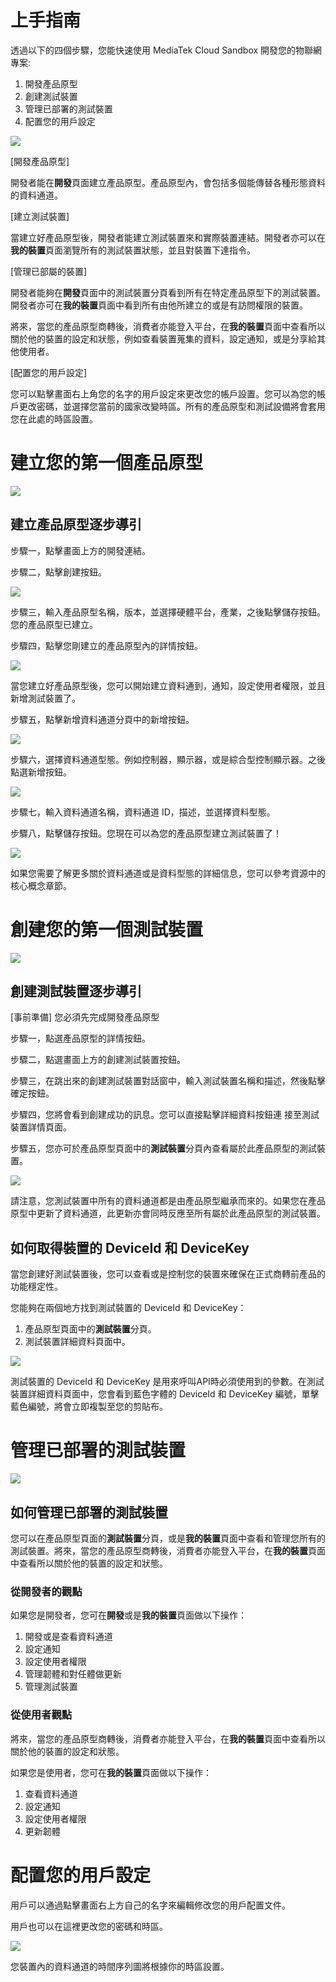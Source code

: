 # 上手指南

透過以下的四個步驟，您能快速使用 MediaTek Cloud Sandbox 開發您的物聯網專案:


1. 開發產品原型
2. 創建測試裝置
3. 管理已部署的測試裝置
4. 配置您的用戶設定



![](../images/getting_started/img_getting_started_01.png)

[開發產品原型]

開發者能在**開發**頁面建立產品原型。產品原型內，會包括多個能傳替各種形態資料的資料通道。

[建立測試裝置]

當建立好產品原型後，開發者能建立測試裝置來和實際裝置連結。開發者亦可以在**我的裝置**頁面瀏覽所有的測試裝置狀態，並且對裝置下達指令。

[管理已部屬的裝置]

開發者能夠在**開發**頁面中的測試裝置分頁看到所有在特定產品原型下的測試裝置。開發者亦可在**我的裝置**頁面中看到所有由他所建立的或是有訪問權限的裝置。

將來，當您的產品原型商轉後，消費者亦能登入平台，在**我的裝置**頁面中查看所以關於他的裝置的設定和狀態，例如查看裝置蒐集的資料，設定通知，或是分享給其他使用者。


[配置您的用戶設定]

您可以點擊畫面右上角您的名字的用戶設定來更改您的帳戶設置。您可以為您的帳戶更改密碼，並選擇您當前的國家改變時區。所有的產品原型和測試設備將會套用您在此處的時區設置。




# 建立您的第一個產品原型

![](../images/getting_started/img_getting_started_02.png)

## 建立產品原型逐步導引


步驟一，點擊畫面上方的開發連結。

步驟二，點擊創建按鈕。


![](../images/screenshot/screen_shot-01.jpg)



步驟三，輸入產品原型名稱，版本，並選擇硬體平台，產業，之後點擊儲存按鈕。
您的產品原型已建立。

步驟四，點擊您剛建立的產品原型內的詳情按鈕。

![](../images/screenshot/screen_shot-02.jpg)

當您建立好產品原型後，您可以開始建立資料通到，通知，設定使用者權限，並且新增測試裝置了。


步驟五，點擊新增資料通道分頁中的新增按鈕。

![](../images/screenshot/screen_shot-03.jpg)

步驟六，選擇資料通道型態。例如控制器，顯示器，或是綜合型控制顯示器。之後點選新增按鈕。

![](../images/screenshot/screen_shot-04.jpg)

步驟七，輸入資料通道名稱，資料通道 ID，描述，並選擇資料型態。

步驟八，點擊儲存按鈕。您現在可以為您的產品原型建立測試裝置了！


![](../images/screenshot/screen_shot-05.jpg)


如果您需要了解更多關於資料通道或是資料型態的詳細信息，您可以參考資源中的核心概念章節。






# 創建您的第一個測試裝置

![](../images/getting_started/img_getting_started_03.png)

## 創建測試裝置逐步導引

[事前準備] 您必須先完成開發產品原型

步驟一，點選產品原型的詳情按鈕。

步驟二，點選畫面上方的創建測試裝置按鈕。

步驟三，在跳出來的創建測試裝置對話窗中，輸入測試裝置名稱和描述，然後點擊確定按鈕。

步驟四，您將會看到創建成功的訊息。您可以直接點擊詳細資料按鈕連
接至測試裝置詳情頁面。

步驟五，您亦可於產品原型頁面中的**測試裝置**分頁內查看屬於此產品原型的測試裝置。

![](../images/screenshot/screen_shot-06.jpg)

請注意，您測試裝置中所有的資料通道都是由產品原型繼承而來的。如果您在產品原型中更新了資料通道，此更新亦會同時反應至所有屬於此產品原型的測試裝置。


## 如何取得裝置的 DeviceId 和 DeviceKey

當您創建好測試裝置後，您可以查看或是控制您的裝置來確保在正式商轉前產品的功能穩定性。

您能夠在兩個地方找到測試裝置的 DeviceId 和 DeviceKey：

1. 產品原型頁面中的**測試裝置**分頁。
2. 測試裝置詳細資料頁面中。

![](../images/screenshot/screen_shot-07.jpg)

測試裝置的 DeviceId 和 DeviceKey 是用來呼叫API時必須使用到的參數。在測試裝置詳細資料頁面中，您會看到藍色字體的 DeviceId 和 DeviceKey 編號，單擊藍色編號，將會立即複製至您的剪貼布。




# 管理已部署的測試裝置

![](../images/getting_started/img_getting_started_04.png)

## 如何管理已部署的測試裝置

您可以在產品原型頁面的**測試裝置**分頁，或是**我的裝置**頁面中查看和管理您所有的測試裝置。將來，當您的產品原型商轉後，消費者亦能登入平台，在**我的裝置**頁面中查看所以關於他的裝置的設定和狀態。

### 從開發者的觀點

如果您是開發者，您可在**開發**或是**我的裝置**頁面做以下操作：

1.  開發或是查看資料通道
2.  設定通知
3.  設定使用者權限
4.  管理韌體和對任體做更新
5.  管理測試裝置


### 從使用者觀點

將來，當您的產品原型商轉後，消費者亦能登入平台，在**我的裝置**頁面中查看所以關於他的裝置的設定和狀態。

如果您是使用者，您可在**我的裝置**頁面做以下操作：

1.  查看資料通道
2.  設定通知
3.  設定使用者權限
4.  更新韌體



# 配置您的用戶設定

用戶可以通過點擊畫面右上方自己的名字來編輯修改您的用戶配置文件。

用戶也可以在這裡更改您的密碼和時區。


![](../images/Profile.JPG)

您裝置內的資料通道的時間序列圖將根據你的時區設置。




